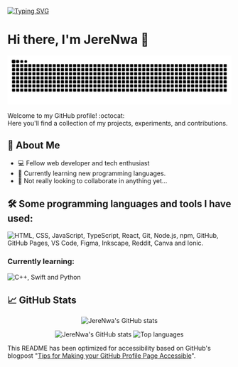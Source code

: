 [![Typing SVG](https://readme-typing-svg.demolab.com?font=ui-monospace&pause=1000&color=767676&width=435&separator=%3C&lines=main(+)+%7B+++++++++printf(%22hello%2C+world%5Cn%22);+%7D)](https://git.io/typing-svg)
# Hi there, I'm JereNwa 👋
<picture>
  <source media="(prefers-color-scheme: dark)" srcset="https://raw.githubusercontent.com/JereNwa/JereNwa/output/github-contribution-grid-snake-dark.svg">
  <source media="(prefers-color-scheme: light)" srcset="https://raw.githubusercontent.com/JereNwa/JereNwa/output/github-contribution-grid-snake.svg">
  <img alt="github contribution grid snake animation" src="https://raw.githubusercontent.com/JereNwa/JereNwa/output/github-contribution-grid-snake.svg">
</picture>

Welcome to my GitHub profile! :octocat:<br/>
Here you'll find a collection of my projects, experiments, and contributions.


## 🚀 About Me

- 💻 Fellow web developer and tech enthusiast
- 🌱 Currently learning new programming languages.
- 👯 Not really looking to collaborate in anything yet...

## 🛠️ Some programming languages and tools I have used:
<p><img src="https://skills.syvixor.com/api/icons?i=html,css,javascript,typescript,reactjs,git,nodejs,npm,github,githubpages,visualstudiocode,figma,inkscape,reddit,canva,ionic" alt="HTML, CSS, JavaScript, TypeScript, React, Git, Node.js, npm, GitHub, GitHub Pages, VS Code, Figma, Inkscape, Reddit, Canva and Ionic."/></p>

### Currently learning:
<img src="https://skills.syvixor.com/api/icons?i=cpp,swift,python" alt="C++, Swift and Python"/>


## 📈 GitHub Stats

<p align="center">
  <img src="http://github-profile-summary-cards.vercel.app/api/cards/profile-details?username=JereNwa" alt="JereNwa's GitHub stats">
</p>
<p align="center">
  <img src="http://github-profile-summary-cards.vercel.app/api/cards/stats?username=JereNwa" alt="JereNwa's GitHub stats">
  <img src="http://github-profile-summary-cards.vercel.app/api/cards/repos-per-language?username=JereNwa" alt="Top languages">
</p>


This README has been optimized for accessibility based on GitHub's blogpost "[Tips for Making your GitHub Profile Page Accessible](https://github.blog/2023-10-26-5-tips-for-making-your-github-profile-page-accessible)".

<!--
**JereNwa/JereNwa** is a ✨ _special_ ✨ repository because its `README.md` (this file) appears on your GitHub profile.

Here are some ideas to get you started:

- 🔭 I’m currently working on ...
- 🌱 I’m currently learning ...
- 👯 I’m looking to collaborate on ...
- 🤔 I’m looking for help with ...
- 💬 Ask me about ...
- 📫 How to reach me: ...
- 😄 Pronouns: ...
- ⚡ Fun fact: ...
-->
